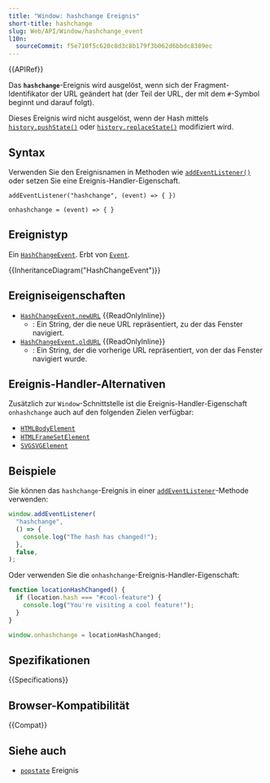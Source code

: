 ```yaml
---
title: "Window: hashchange Ereignis"
short-title: hashchange
slug: Web/API/Window/hashchange_event
l10n:
  sourceCommit: f5e710f5c620c8d3c8b179f3b062d6bbdc8389ec
---
```


{{APIRef}}

Das **`hashchange`**-Ereignis wird ausgelöst, wenn sich der Fragment-Identifikator der URL geändert hat (der Teil der URL, der mit dem `#`-Symbol beginnt und darauf folgt).

Dieses Ereignis wird nicht ausgelöst, wenn der Hash mittels [`history.pushState()`](/de/docs/Web/API/History/pushState) oder [`history.replaceState()`](/de/docs/Web/API/History/replaceState) modifiziert wird.

## Syntax

Verwenden Sie den Ereignisnamen in Methoden wie [`addEventListener()`](/de/docs/Web/API/EventTarget/addEventListener) oder setzen Sie eine Ereignis-Handler-Eigenschaft.

```js-nolint
addEventListener("hashchange", (event) => { })

onhashchange = (event) => { }
```

## Ereignistyp

Ein [`HashChangeEvent`](/de/docs/Web/API/HashChangeEvent). Erbt von [`Event`](/de/docs/Web/API/Event).

{{InheritanceDiagram("HashChangeEvent")}}

## Ereigniseigenschaften

- [`HashChangeEvent.newURL`](/de/docs/Web/API/HashChangeEvent/newURL) {{ReadOnlyInline}}
  - : Ein String, der die neue URL repräsentiert, zu der das Fenster navigiert.
- [`HashChangeEvent.oldURL`](/de/docs/Web/API/HashChangeEvent/oldURL) {{ReadOnlyInline}}
  - : Ein String, der die vorherige URL repräsentiert, von der das Fenster navigiert wurde.

## Ereignis-Handler-Alternativen

Zusätzlich zur `Window`-Schnittstelle ist die Ereignis-Handler-Eigenschaft `onhashchange` auch auf den folgenden Zielen verfügbar:

- [`HTMLBodyElement`](/de/docs/Web/API/HTMLBodyElement)
- [`HTMLFrameSetElement`](/de/docs/Web/API/HTMLFrameSetElement)
- [`SVGSVGElement`](/de/docs/Web/API/SVGSVGElement)

## Beispiele

Sie können das `hashchange`-Ereignis in einer [`addEventListener`](/de/docs/Web/API/EventTarget/addEventListener)-Methode verwenden:

```js
window.addEventListener(
  "hashchange",
  () => {
    console.log("The hash has changed!");
  },
  false,
);
```

Oder verwenden Sie die `onhashchange`-Ereignis-Handler-Eigenschaft:

```js
function locationHashChanged() {
  if (location.hash === "#cool-feature") {
    console.log("You're visiting a cool feature!");
  }
}

window.onhashchange = locationHashChanged;
```

## Spezifikationen

{{Specifications}}

## Browser-Kompatibilität

{{Compat}}

## Siehe auch

- [`popstate`](/de/docs/Web/API/Window/popstate_event) Ereignis
